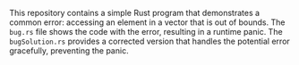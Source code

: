 This repository contains a simple Rust program that demonstrates a common error: accessing an element in a vector that is out of bounds. The `bug.rs` file shows the code with the error, resulting in a runtime panic. The `bugSolution.rs` provides a corrected version that handles the potential error gracefully, preventing the panic.
